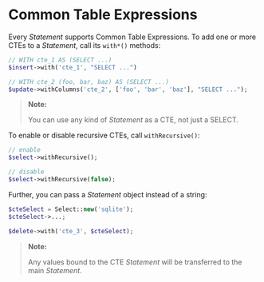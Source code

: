 # Common Table Expressions

Every _Statement_ supports Common Table Expressions. To add one or more CTEs to
a _Statement_, call its `with*()` methods:

```php
// WITH cte_1 AS (SELECT ...)
$insert->with('cte_1', "SELECT ...")

// WITH cte_2 (foo, bar, baz) AS (SELECT ...)
$update->withColumns('cte_2', ['foo', 'bar', 'baz'], "SELECT ...");
```

> **Note:**
>
> You can use any kind of _Statement_ as a CTE, not just a SELECT.

To enable or disable recursive CTEs, call `withRecursive()`:

```php
// enable
$select->withRecursive();

// disable
$select->withRecursive(false);
```

Further, you can pass a _Statement_ object instead of a string:

```php
$cteSelect = Select::new('sqlite');
$cteSelect->...;

$delete->with('cte_3', $cteSelect);
```

> **Note:**
>
> Any values bound to the CTE _Statement_ will be transferred to the main
> _Statement_.
